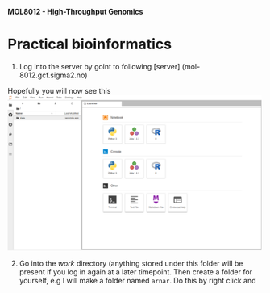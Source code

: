 **MOL8012 - High-Throughput Genomics**

# Practical bioinformatics

1. Log into the server by goint to following [server] (mol-8012.gcf.sigma2.no)

Hopefully you will now see this
![alt text](screenshots/login.png)



2. Go into the *work* directory (anything stored under this folder will be present if you log in again at a later timepoint. Then create a folder for yourself, e.g I will make a folder named `arnar`. Do this by right click and 


